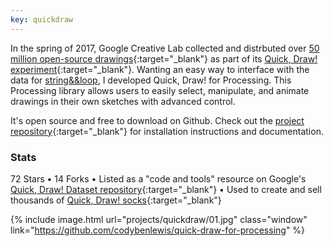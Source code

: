 ```yaml
---
key: quickdraw
---
```


In the spring of 2017, Google Creative Lab collected and distrbuted over [50 million open-source drawings](https://quickdraw.withgoogle.com/data){:target="_blank"} as part of its [Quick, Draw! experiment](https://quickdraw.withgoogle.com/){:target="_blank"}. Wanting an easy way to interface with the data for [string&&loop](/projects/stringandloop), I developed Quick, Draw! for Processing. This Processing library allows users to easily select, manipulate, and animate drawings in their own sketches with advanced control.

It's open source and free to download on Github. Check out the [project repository](https://github.com/codybenlewis/quick-draw-for-processing){:target="_blank"} for installation instructions and documentation.

### Stats
72 Stars • 14 Forks • Listed as a "code and tools" resource on Google's [Quick, Draw! Dataset repository](https://github.com/googlecreativelab/quickdraw-dataset){:target="_blank"} • Used to create and sell thousands of [Quick, Draw! socks](https://www.stringandloop.com/shop){:target="_blank"}


{% include image.html url="projects/quickdraw/01.jpg" class="window" link="https://github.com/codybenlewis/quick-draw-for-processing" %}
